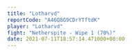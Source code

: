 ```yaml
---
title: "Lotharvd"
reportCode: "A46Q8G9CDrYTftdK"
player: "Lotharvd"
fight: "Netherspite - Wipe 1 (70%)"
date: 2021-07-11T18:57:14.471000+00:00
---
```

